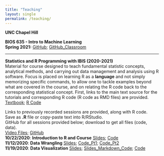 ```yaml
---
title: "Teaching"
layout: single
permalink: /teaching/
---
```

**UNC Chapel Hill**  

**BIOS 635 - Intro to Machine Learning**  
**Spring 2021:**  [GitHub](https://github.com/kmdono02/BIOS_635); [GitHub_Classroom](https://classroom.github.com/classrooms/74789323-bios-635-intro-to-machine-learning)  
***
**Statistics and R Programming with IBIS (2020-2021)**  
Material for course designed to teach fundamental statistic concepts, analytical methods, and carrying out data management and analysis using R software.  Focus is placed on learning R as a **language** and not simply memorizing specific commands, to allow one to tackle examples beyond what are covered in the course, and on relating the R code back to the corresponding statistical concept.  First, links to the main text source for the tutorials and corresponding R code (R code as RMD files) are provided.<br/>
[Textbook](https://kmdono02.github.io/Data_Analysis_with_R_IBIS/); [R Code](https://github.com/kmdono02/Data_Analysis_with_R_IBIS)

Links to previously recorded sessions are provided, along with R code.<br/>
Save as **.R** file or copy-paste text into R/RStudio.<br/>
GitHub for all sessions provided below; download to get all files (code, data).<br/>
[Video Files](https://www.dropbox.com/sh/m3mla30i5870jve/AADZAIvCV_G7KQ4DMC0kITFoa?dl=0); [GitHub](https://github.com/kmdono02/Stats_R_Teaching)<br/>
**10/22/2020**: **Introduction to R and Course** [Slides](https://docs.google.com/viewer?url=https://raw.githubusercontent.com/kmdono02/Stats_R_Teaching/main/10_22_2020/session_slides.pdf); [Code](https://raw.githubusercontent.com/kmdono02/Stats_R_Teaching/main/10_22_2020/script.R)<br/>
**11/12/2020**: **Data Wrangling** [Slides](https://docs.google.com/viewer?url=https://raw.githubusercontent.com/kmdono02/Stats_R_Teaching/main/11_12_2020/session_slides.pdf); [Code_Pt1](https://raw.githubusercontent.com/kmdono02/Stats_R_Teaching/main/11_12_2020/script_1.R); [Code_Pt2](https://raw.githubusercontent.com/kmdono02/Stats_R_Teaching/main/11_12_2020/script_2.R)<br/>
**11/19/2020**: **Data Visualization**
[Slides](https://kmdono02.github.io/Stats_R_Teaching/11_19_2020/class_markdown.html); [Slides_Markdown_Code](https://raw.githubusercontent.com/kmdono02/Stats_R_Teaching/main/11_19_2020/class_markdown.RMD); [Code](https://raw.githubusercontent.com/kmdono02/Stats_R_Teaching/main/11_19_2020/script.R)
